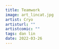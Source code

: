 ```yaml
---
title: Teamwork
image: art_lincat.jpg
artist: Cryo
artisturl: ""
artistcomic: ""
tags: dan lin
date: 2022-03-26
---
```

